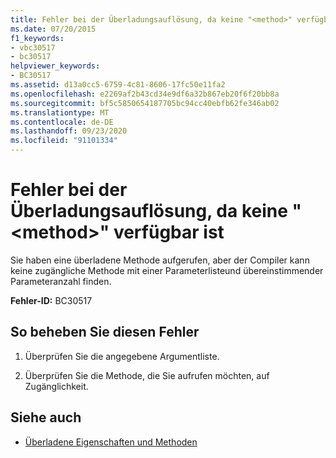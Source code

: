 ```yaml
---
title: Fehler bei der Überladungsauflösung, da keine "<method>" verfügbar ist
ms.date: 07/20/2015
f1_keywords:
- vbc30517
- bc30517
helpviewer_keywords:
- BC30517
ms.assetid: d13a0cc5-6759-4c81-8606-17fc50e11fa2
ms.openlocfilehash: e2269af2b43cd34e9df6a32b867eb20f6f20bb8a
ms.sourcegitcommit: bf5c5850654187705bc94cc40ebfb62fe346ab02
ms.translationtype: MT
ms.contentlocale: de-DE
ms.lasthandoff: 09/23/2020
ms.locfileid: "91101334"
---
```

# <a name="overload-resolution-failed-because-no-method-is-accessible"></a>Fehler bei der Überladungsauflösung, da keine "\<method>" verfügbar ist

Sie haben eine überladene Methode aufgerufen, aber der Compiler kann keine zugängliche Methode mit einer Parameterlisteund übereinstimmender Parameteranzahl  finden.  
  
 **Fehler-ID:** BC30517  
  
## <a name="to-correct-this-error"></a>So beheben Sie diesen Fehler  
  
1. Überprüfen Sie die angegebene Argumentliste.  
  
2. Überprüfen Sie die Methode, die Sie aufrufen möchten, auf Zugänglichkeit.  
  
## <a name="see-also"></a>Siehe auch

- [Überladene Eigenschaften und Methoden](../programming-guide/language-features/objects-and-classes/overloaded-properties-and-methods.md)
